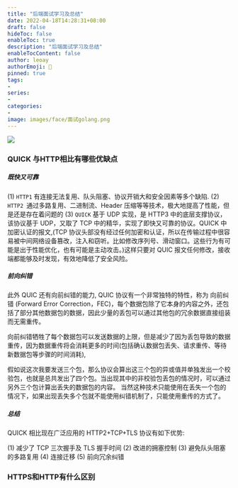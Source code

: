 ```yaml
---
title: "后端面试学习及总结"
date: 2022-04-18T14:28:31+08:00
draft: false
hideToc: false
enableToc: true
description: "后端面试学习及总结"
enableTocContent: false
author: leoay
authorEmoji: 🎅
pinned: true
tags:
- 
series:
- 
categories:
- 
image: images/face/面试golang.png
---
```


![](https://pic4.zhimg.com/v2-49ec2bdf975ead3536bbb647f12ee22c)

### QUICK 与HTTP相比有哪些优缺点

##### 既快又可靠
(1) `HTTP1` 有连接无法复用、队头阻塞、协议开销大和安全因素等多个缺陷.
(2) `HTTP2 `通过多路复用、二进制流、Header 压缩等等技术，极大地提高了性能，但是还是存在着问题的
(3) `QUICK` 基于 UDP 实现，是 HTTP3 中的底层支撑协议，该协议基于 UDP，又取了 TCP 中的精华，实现了即快又可靠的协议。QUICK 中加密认证的报文,(TCP 协议头部没有经过任何加密和认证，所以在传输过程中很容易被中间网络设备篡改，注入和窃听。比如修改序列号、滑动窗口。这些行为有可能是出于性能优化，也有可能是主动攻击。)这样只要对 QUIC 报文任何修改，接收端都能够及时发现，有效地降低了安全风险。

##### 前向纠错
此外 QUIC 还有向前纠错的能力, QUIC 协议有一个非常独特的特性，称为 向前纠错 (Forward Error Correction，FEC)，每个数据包除了它本身的内容之外，还包括了部分其他数据包的数据，因此少量的丢包可以通过其他包的冗余数据直接组装而无需重传。

向前纠错牺牲了每个数据包可以发送数据的上限，但是减少了因为丢包导致的数据重传，因为数据重传将会消耗更多的时间(包括确认数据包丢失、请求重传、等待新数据包等步骤的时间消耗),

假如说这次我要发送三个包，那么协议会算出这三个包的异或值并单独发出一个校验包，也就是总共发出了四个包。当出现其中的非校验包丢包的情况时，可以通过另外三个包计算出丢失的数据包的内容。
当然这种技术只能使用在丢失一个包的情况下，如果出现丢失多个包就不能使用纠错机制了，只能使用重传的方式了。

##### 总结
QUICK 相比现在广泛应用的 HTTP2+TCP+TLS 协议有如下优势:

(1) 减少了 TCP 三次握手及 TLS 握手时间
(2) 改进的拥塞控制
(3) 避免队头阻塞的多路复用
(4) 连接迁移
(5) 前向冗余纠错

### HTTPS和HTTP有什么区别
